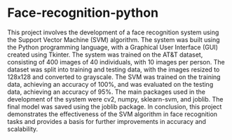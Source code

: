# Face-recognition-python
This project involves the development of a face recognition system using the Support Vector Machine (SVM) algorithm. The system was built using the Python programming language, with a Graphical User Interface (GUI) created using Tkinter. The system was trained on the AT&T dataset, consisting of 400 images of 40 individuals, with 10 images per person. The dataset was split into training and testing data, with the images resized to 128x128 and converted to grayscale. The SVM was trained on the training data, achieving an accuracy of 100%, and was evaluated on the testing data, achieving an accuracy of 95%. The main packages used in the development of the system were cv2, numpy, sklearn-svm, and joblib. The final model was saved using the joblib package. In conclusion, this project demonstrates the effectiveness of the SVM algorithm in face recognition tasks and provides a basis for further improvements in accuracy and scalability.
